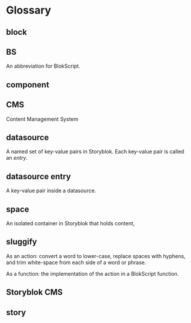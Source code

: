 # Glossary

## block


## BS
An abbreviation for BlokScript.

## component


## CMS

Content Management System

## datasource

A named set of key-value pairs in Storyblok.  Each key-value pair is called an *entry*.

## datasource entry

A key-value pair inside a datasource.

## space

An isolated container in Storyblok that holds content, 

## sluggify

As an action: convert a word to lower-case, replace spaces with hyphens, and trim white-space from each side of a word or phrase.

As a function: the implementation of the action in a BlokScript function.


## Storyblok CMS

## story
